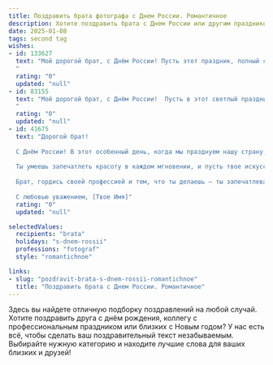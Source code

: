 ```yaml
---
title: Поздравить брата фотографа с Днем России. Романтичное
description: Хотите поздравить брата с Днем России или другим праздником? Наш ИИ создаст незабываемое поздравление, а вы обязательно выделитесь среди других.  
date: 2025-01-08
tags: second tag
wishes:
- id: 133627
  text: "Мой дорогой брат, с Днём России! Пусть этот праздник, полный света и гордости за нашу страну, станет символом твоей яркой жизни, полной таких же прекрасных и запоминающихся кадров, как те, что ты создаёшь своим объективом.  Пусть твоя любовь к фотографии всегда вдохновляет тебя на новые творческие свершения, а счастье и удача будут твоими верными спутниками на этом пути.  С праздником!
  "
  rating: "0"
  updated: "null"
- id: 83155
  text: "Мой дорогой брат, с Днём России!  Пусть в этот светлый праздник, как на твоих прекрасных фотографиях, всё вокруг будет озарено любовью, красотой и  гармонией.  Пусть твоя жизнь, полная ярких кадров и незабываемых моментов, будет такой же прекрасной и вдохновляющей, как  Родина-мать.  Целую тебя крепко!
  "
  rating: "0"
  updated: "null"
- id: 41675
  text: "Дорогой брат!
  
  С Днём России! В этот особенный день, когда мы празднуем нашу страну, хочу пожелать тебе много ярких кадров и незабываемых моментов в твоей жизни. Пусть каждый снимок, сделанный тобой, будет не только отражением реальности, но и выражением твоего уникального видения мира.
  
  Ты умеешь запечатлеть красоту в каждом мгновении, и пусть твое искусство вдохновляет людей на поиски романтики в обыденности. Пусть каждый новый проект приносит удовлетворение и радость, а твоя творческая энергия никогда не иссякнет.
  
  Брат, гордись своей профессией и тем, что ты делаешь – ты запечатлеваешь самые важные моменты не только для себя, но и для других. Желаю тебе, чтобы каждый новый день был наполнен чудесами, а твое сердце всегда было открыто для любви и счастья.
  
  С любовью уважением, [Твое Имя]"
  rating: "0"
  updated: "null"

selectedValues:
  recipients: "brata"
  holidays: "s-dnem-rossii"
  professions: "fotograf"
  style: "romantichnoe"

links:
- slug: "pozdravit-brata-s-dnem-rossii-romantichnoe"
  title: "Поздравить брата с Днем России. Романтичное"
---
```


Здесь вы найдете отличную подборку поздравлений на любой случай.
Хотите поздравить друга с днём рождения, коллегу с профессиональным праздником или близких с Новым годом? У нас есть всё, чтобы сделать ваш поздравительный текст незабываемым. Выбирайте нужную категорию и находите лучшие слова для ваших близких и друзей!
